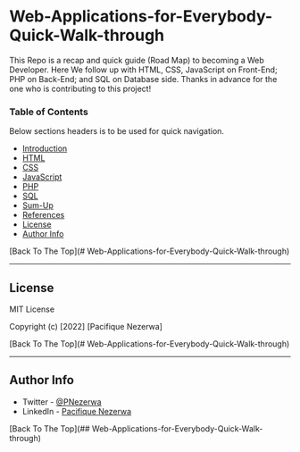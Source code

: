 # Web-Applications-for-Everybody-Quick-Walk-through
This Repo is a recap and quick guide (Road Map) to becoming a Web Developer. Here We follow up with HTML, CSS, JavaScript on Front-End; PHP on Back-End; and SQL on Database side.
Thanks in advance for the one who is contributing to this project!

### Table of Contents
Below sections headers is to be used for quick navigation.

- [Introduction](#Intro)
- [HTML](#Html)
- [CSS](#CSS)
- [JavaScript](#JavaScript)
- [PHP](#PHP)
- [SQL](#Database)
- [Sum-Up](#Conclusion)
- [References](#references)
- [License](#license)
- [Author Info](#author-info)

[Back To The Top](# Web-Applications-for-Everybody-Quick-Walk-through)

---

## License

MIT License

Copyright (c) [2022] [Pacifique Nezerwa]

[Back To The Top](# Web-Applications-for-Everybody-Quick-Walk-through)

---

## Author Info

- Twitter - [@PNezerwa](https://twitter.com/PNezerwa)
- LinkedIn - [Pacifique Nezerwa](https://www.linkedin.com/in/pacifique-nezerwa-5a5290204)

[Back To The Top](## Web-Applications-for-Everybody-Quick-Walk-through)
